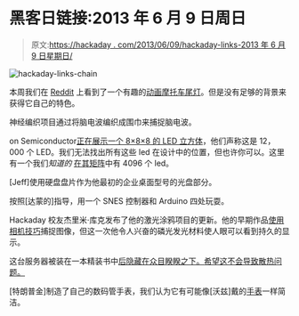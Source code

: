# 黑客日链接:2013 年 6 月 9 日周日

> 原文:[https://hackaday . com/2013/06/09/hackaday-links-2013 年 6 月 9 日星期日/](https://hackaday.com/2013/06/09/hackaday-links-sunday-june-9th-2013/)

![hackaday-links-chain](../Images/da184e9bde007f88b719f5aafc440574.png)

本周我们在 [Reddit](http://www.reddit.com/r/arduino/comments/1fffap/my_homemade_integrated_led_tail_light_xpost_fro/) 上看到了一个有趣的[动画摩托车尾灯](http://www.youtube.com/watch?v=tH_vNb1zkDw)。但是没有足够的背景来获得它自己的特色。

神经编织项目通过将脑电波编织成围巾来捕捉脑电波。

on Semiconductor[正在展示一个 8×8×8 的 LED 立方体](http://www.youtube.com/watch?v=Lax2zxvL5Kc)，他们声称这是 12，000 个 LED。我们无法找出所有这些 led 在设计中的位置，但也许你可以。这里有一个我们*知道的* [在其矩阵](http://hackaday.com/2012/10/21/4096-leds-means-the-biggest-led-cube-ever/)中有 4096 个 led。

[Jeff]使用硬盘盘片作为他最初的企业桌面型号的光盘部分。

按照[达蒙的]指导，用一个 SNES 控制器和 Arduino 四处玩耍。

Hackaday 校友杰里米·库克发布了他的激光涂鸦项目的更新。他的早期作品[使用相机技巧](http://hackaday.com/2013/04/05/light-graffiti-with-servos-and-python/)捕捉图像，但这一次他令人兴奋的磷光发光材料使人眼可以看到持久的显示。

这台服务器被装在一本精装书中[后隐藏在众目睽睽之下。希望这不会导致散热问题。](http://www.instructables.com/id/The-secret-server/)

[特朗普金]制造了自己的数码管手表，我们认为它有可能像[沃兹]戴的[手表](http://hackaday.com/2009/11/03/wozs-watch-makes-air-travelers-nervous/)一样简洁。